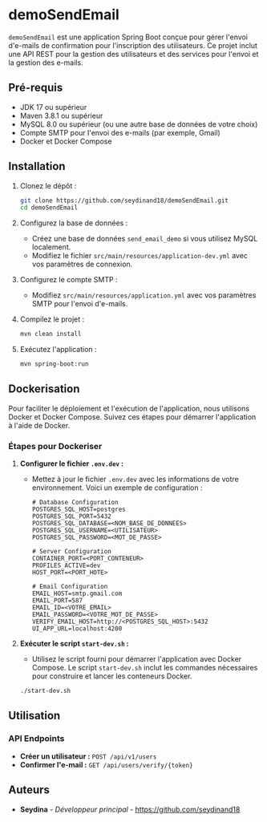 # demoSendEmail

`demoSendEmail` est une application Spring Boot conçue pour gérer l'envoi d'e-mails de confirmation pour l'inscription des utilisateurs. Ce projet inclut une API REST pour la gestion des utilisateurs et des services pour l'envoi et la gestion des e-mails.

## Pré-requis

- JDK 17 ou supérieur
- Maven 3.8.1 ou supérieur
- MySQL 8.0 ou supérieur (ou une autre base de données de votre choix)
- Compte SMTP pour l'envoi des e-mails (par exemple, Gmail)
- Docker et Docker Compose

## Installation

1. Clonez le dépôt :
    ```bash
    git clone https://github.com/seydinand18/demoSendEmail.git
    cd demoSendEmail
    ```

2. Configurez la base de données :
    - Créez une base de données `send_email_demo` si vous utilisez MySQL localement.
    - Modifiez le fichier `src/main/resources/application-dev.yml` avec vos paramètres de connexion.

3. Configurez le compte SMTP :
    - Modifiez `src/main/resources/application.yml` avec vos paramètres SMTP pour l'envoi d'e-mails.

4. Compilez le projet :
    ```bash
    mvn clean install
    ```

5. Exécutez l'application :
    ```bash
    mvn spring-boot:run
    ```

## Dockerisation

Pour faciliter le déploiement et l'exécution de l'application, nous utilisons Docker et Docker Compose. Suivez ces étapes pour démarrer l'application à l'aide de Docker.

### Étapes pour Dockeriser

1. **Configurer le fichier `.env.dev` :**
    - Mettez à jour le fichier `.env.dev` avec les informations de votre environnement. Voici un exemple de configuration :
      ```dotenv
      # Database Configuration
      POSTGRES_SQL_HOST=postgres
      POSTGRES_SQL_PORT=5432
      POSTGRES_SQL_DATABASE=<NOM_BASE_DE_DONNEES>
      POSTGRES_SQL_USERNAME=<UTILISATEUR>
      POSTGRES_SQL_PASSWORD=<MOT_DE_PASSE>

      # Server Configuration
      CONTAINER_PORT=<PORT_CONTENEUR>
      PROFILES_ACTIVE=dev
      HOST_PORT=<PORT_HOTE>

      # Email Configuration
      EMAIL_HOST=smtp.gmail.com
      EMAIL_PORT=587
      EMAIL_ID=<VOTRE_EMAIL>
      EMAIL_PASSWORD=<VOTRE_MOT_DE_PASSE>
      VERIFY_EMAIL_HOST=http://<POSTGRES_SQL_HOST>:5432
      UI_APP_URL=localhost:4200
      ```

2. **Exécuter le script `start-dev.sh` :**
    - Utilisez le script fourni pour démarrer l'application avec Docker Compose. Le script `start-dev.sh` inclut les commandes nécessaires pour construire et lancer les conteneurs Docker.
    ```bash
    ./start-dev.sh
    ```

## Utilisation

### API Endpoints

- **Créer un utilisateur :** `POST /api/v1/users`
- **Confirmer l'e-mail :** `GET /api/users/verify/{token}`

## Auteurs

- **Seydina** - *Développeur principal* - https://github.com/seydinand18
